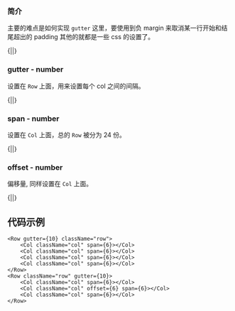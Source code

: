 ### 简介

主要的难点是如何实现 `gutter` 这里，要使用到负 margin 来取消某一行开始和结尾超出的 padding
其他的就都是一些 css 的设置了。

{||}

### gutter - number

设置在 `Row` 上面，用来设置每个 col 之间的间隔。

{||}

### span - number

设置在 `Col` 上面，总的 `Row` 被分为 24 份。

{||}

### offset - number

偏移量, 同样设置在 `Col` 上面。

{||}

## 代码示例

```
<Row gutter={10} className="row">
    <Col className="col" span={6}></Col>
    <Col className="col" span={6}></Col>
    <Col className="col" span={6}></Col>
    <Col className="col" span={6}></Col>
</Row>
<Row className="row" gutter={10}>
    <Col className="col" span={6}></Col>
    <Col className="col" offset={6} span={6}></Col>
    <Col className="col" span={6}></Col>
</Row>
```

